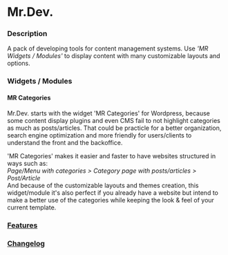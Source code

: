 # Mr.Dev.
### Description
A pack of developing tools for content management systems. Use *'MR Widgets / Modules'* to display content with many customizable layouts and options.

### Widgets / Modules
#### MR Categories
Mr.Dev. starts with the widget 'MR Categories' for Wordpress, because some content display plugins and even CMS fail to not highlight categories as much as posts/articles. That could be practicle for a better organization, search engine optimization and more friendly for users/clients to understand the front and the backoffice.

'MR Categories' makes it easier and faster to have websites structured in ways such as:\
*Page/Menu with categories > Category page with posts/articles > Post/Article*\
And because of the customizable layouts and themes creation, this widget/module it's also perfect if you already have a website but intend to make a better use of the categories while keeping the look & feel of your current template.


### [Features](https://marcosrego.com/en/web-en/mrplugins-features/)


### [Changelog](https://github.com/marcosrego-web/Mr.Dev./releases)
